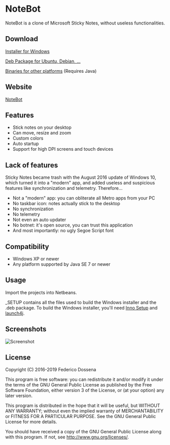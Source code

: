 # NoteBot
NoteBot is a clone of Microsoft Sticky Notes, without useless functionalities.

## Download
[Installer for Windows](http://downloads.fdossena.com/geth.php?r=stickynotes-win)

[Deb Package for Ubuntu, Debian, ...](http://downloads.fdossena.com/geth.php?r=stickynotes-deb)

[Binaries for other platforms](http://downloads.fdossena.com/geth.php?r=stickynotes-bin) (Requires Java)

## Website
[NoteBot](http://notebot.fdossena.com/)

## Features
* Stick notes on your desktop
* Can move, resize and zoom
* Custom colors
* Auto startup
* Support for high DPI screens and touch devices

## Lack of features
Sticky Notes became trash with the August 2016 update of Windows 10, which turned it into a "modern" app, and added useless and suspicious features like synchronization and telemetry. Therefore...

* Not a "modern" app: you can obliterate all Metro apps from your PC
* No taskbar icon: notes actually stick to the desktop
* No synchronization
* No telemetry
* Not even an auto updater
* No botnet: it's open source, you can trust this application
* And most importantly: no ugly Segoe Script font

## Compatibility
* Windows XP or newer
* Any platform supported by Java SE 7 or newer
 
## Usage
Import the projects into Netbeans.

_SETUP contains all the files used to build the Windows installer and the .deb package.
To build the Windows installer, you'll need [Inno Setup](http://www.jrsoftware.org/isinfo.php) and [launch4j](http://launch4j.sourceforge.net/).

## Screenshots
![Screenshot](http://fdossena.com/stickynotes/screen1_16.png)

## License
Copyright (C) 2016-2019 Federico Dossena

This program is free software: you can redistribute it and/or modify
it under the terms of the GNU General Public License as published by
the Free Software Foundation, either version 3 of the License, or
(at your option) any later version.

This program is distributed in the hope that it will be useful,
but WITHOUT ANY WARRANTY; without even the implied warranty of
MERCHANTABILITY or FITNESS FOR A PARTICULAR PURPOSE.  See the
GNU General Public License for more details.

You should have received a copy of the GNU General Public License
along with this program.  If not, see <http://www.gnu.org/licenses/>.
